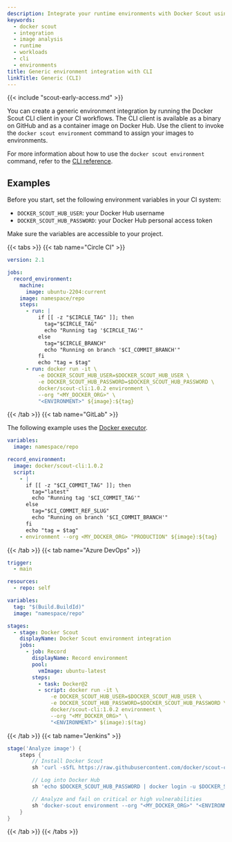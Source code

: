 ```yaml
---
description: Integrate your runtime environments with Docker Scout using the CLI client
keywords:
  - docker scout
  - integration
  - image analysis
  - runtime
  - workloads
  - cli
  - environments
title: Generic environment integration with CLI
linkTitle: Generic (CLI)
---
```


{{< include "scout-early-access.md" >}}

You can create a generic environment integration by running the Docker Scout
CLI client in your CI workflows. The CLI client is available as a binary on
GitHub and as a container image on Docker Hub. Use the client to invoke the
`docker scout environment` command to assign your images to environments.

For more information about how to use the `docker scout environment` command,
refer to the [CLI reference](/reference/cli/docker/scout/environment.md).

## Examples

Before you start, set the following environment variables in your CI system:

- `DOCKER_SCOUT_HUB_USER`: your Docker Hub username
- `DOCKER_SCOUT_HUB_PASSWORD`: your Docker Hub personal access token

Make sure the variables are accessible to your project.

{{< tabs >}}
{{< tab name="Circle CI" >}}

```yaml
version: 2.1

jobs:
  record_environment:
    machine:
      image: ubuntu-2204:current
    image: namespace/repo
    steps:
      - run: |
          if [[ -z "$CIRCLE_TAG" ]]; then
            tag="$CIRCLE_TAG"
            echo "Running tag '$CIRCLE_TAG'"
          else
            tag="$CIRCLE_BRANCH"
            echo "Running on branch '$CI_COMMIT_BRANCH'"
          fi    
          echo "tag = $tag"
      - run: docker run -it \
          -e DOCKER_SCOUT_HUB_USER=$DOCKER_SCOUT_HUB_USER \
          -e DOCKER_SCOUT_HUB_PASSWORD=$DOCKER_SCOUT_HUB_PASSWORD \
          docker/scout-cli:1.0.2 environment \
          --org "<MY_DOCKER_ORG>" \
          "<ENVIRONMENT>" ${image}:${tag}
```

{{< /tab >}}
{{< tab name="GitLab" >}}

The following example uses the [Docker executor](https://docs.gitlab.com/runner/executors/docker.html).

```yaml
variables:
  image: namespace/repo

record_environment:
  image: docker/scout-cli:1.0.2
  script:
    - |
      if [[ -z "$CI_COMMIT_TAG" ]]; then
        tag="latest"
        echo "Running tag '$CI_COMMIT_TAG'"
      else
        tag="$CI_COMMIT_REF_SLUG"
        echo "Running on branch '$CI_COMMIT_BRANCH'"
      fi    
      echo "tag = $tag"
    - environment --org <MY_DOCKER_ORG> "PRODUCTION" ${image}:${tag}
```

{{< /tab >}}
{{< tab name="Azure DevOps" >}}

```yaml
trigger:
  - main

resources:
  - repo: self

variables:
  tag: "$(Build.BuildId)"
  image: "namespace/repo"

stages:
  - stage: Docker Scout
    displayName: Docker Scout environment integration
    jobs:
      - job: Record
        displayName: Record environment
        pool:
          vmImage: ubuntu-latest
        steps:
          - task: Docker@2
          - script: docker run -it \
              -e DOCKER_SCOUT_HUB_USER=$DOCKER_SCOUT_HUB_USER \
              -e DOCKER_SCOUT_HUB_PASSWORD=$DOCKER_SCOUT_HUB_PASSWORD \
              docker/scout-cli:1.0.2 environment \
              --org "<MY_DOCKER_ORG>" \
              "<ENVIRONMENT>" $(image):$(tag)
```

{{< /tab >}}
{{< tab name="Jenkins" >}}

```groovy
stage('Analyze image') {
    steps {
        // Install Docker Scout
        sh 'curl -sSfL https://raw.githubusercontent.com/docker/scout-cli/main/install.sh | sh -s -- -b /usr/local/bin'

        // Log into Docker Hub
        sh 'echo $DOCKER_SCOUT_HUB_PASSWORD | docker login -u $DOCKER_SCOUT_HUB_USER --password-stdin'

        // Analyze and fail on critical or high vulnerabilities
        sh 'docker-scout environment --org "<MY_DOCKER_ORG>" "<ENVIRONMENT>" $IMAGE_TAG
    }
}
```

{{< /tab >}}
{{< /tabs >}}
